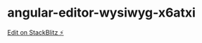 # angular-editor-wysiwyg-x6atxi

[Edit on StackBlitz ⚡️](https://stackblitz.com/edit/angular-editor-wysiwyg-x6atxi)